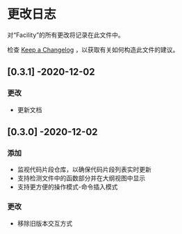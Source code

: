 # 更改日志

对“Facility”的所有更改将记录在此文件中。

检查 [Keep a Changelog](http://keepachangelog.com/) ，以获取有关如何构造此文件的建议。

## [0.3.1] -2020-12-02
### 更改
* 更新文档

## [0.3.0] -2020-12-02

### 添加

- 监视代码片段仓库，以确保代码片段列表实时更新
- 支持检测文件中的函数部分并在大纲视图中显示
- 支持更方便的操作模式-命令插入模式

### 更改

* 移除旧版本交互方式